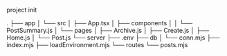 project init

.
├── app
│   └── src
│       ├── App.tsx
│       ├── components
│       │   └── PostSummary.js
│       └── pages
│           ├── Archive.js
│           ├── Create.js
│           ├── Home.js
│           └── Post.js
└── server
    ├── .env
    ├── db
    │   └── conn.mjs
    ├── index.mjs
    ├── loadEnvironment.mjs
    └── routes
        └── posts.mjs